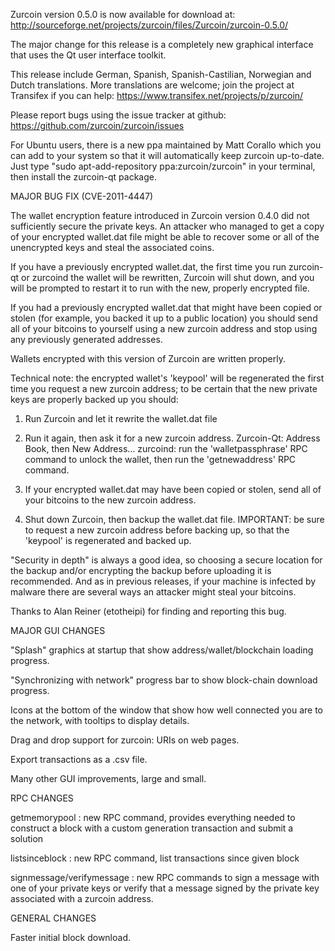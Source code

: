 Zurcoin version 0.5.0 is now available for download at:
http://sourceforge.net/projects/zurcoin/files/Zurcoin/zurcoin-0.5.0/

The major change for this release is a completely new graphical interface that uses the Qt user interface toolkit.

This release include German, Spanish, Spanish-Castilian, Norwegian and Dutch translations. More translations are welcome; join the project at Transifex if you can help:
https://www.transifex.net/projects/p/zurcoin/

Please report bugs using the issue tracker at github:
https://github.com/zurcoin/zurcoin/issues

For Ubuntu users, there is a new ppa maintained by Matt Corallo which you can add to your system so that it will automatically keep zurcoin up-to-date.  Just type "sudo apt-add-repository ppa:zurcoin/zurcoin" in your terminal, then install the zurcoin-qt package.

MAJOR BUG FIX  (CVE-2011-4447)

The wallet encryption feature introduced in Zurcoin version 0.4.0 did not sufficiently secure the private keys. An attacker who
managed to get a copy of your encrypted wallet.dat file might be able to recover some or all of the unencrypted keys and steal the
associated coins.

If you have a previously encrypted wallet.dat, the first time you run zurcoin-qt or zurcoind the wallet will be rewritten, Zurcoin will
shut down, and you will be prompted to restart it to run with the new, properly encrypted file.

If you had a previously encrypted wallet.dat that might have been copied or stolen (for example, you backed it up to a public
location) you should send all of your bitcoins to yourself using a new zurcoin address and stop using any previously generated addresses.

Wallets encrypted with this version of Zurcoin are written properly.

Technical note: the encrypted wallet's 'keypool' will be regenerated the first time you request a new zurcoin address; to be certain that the
new private keys are properly backed up you should:

1. Run Zurcoin and let it rewrite the wallet.dat file

2. Run it again, then ask it for a new zurcoin address.
Zurcoin-Qt: Address Book, then New Address...
zurcoind: run the 'walletpassphrase' RPC command to unlock the wallet,  then run the 'getnewaddress' RPC command.

3. If your encrypted wallet.dat may have been copied or stolen, send  all of your bitcoins to the new zurcoin address.

4. Shut down Zurcoin, then backup the wallet.dat file.
IMPORTANT: be sure to request a new zurcoin address before backing up, so that the 'keypool' is regenerated and backed up.

"Security in depth" is always a good idea, so choosing a secure location for the backup and/or encrypting the backup before uploading it is recommended. And as in previous releases, if your machine is infected by malware there are several ways an attacker might steal your bitcoins.

Thanks to Alan Reiner (etotheipi) for finding and reporting this bug.

MAJOR GUI CHANGES

"Splash" graphics at startup that show address/wallet/blockchain loading progress.

"Synchronizing with network" progress bar to show block-chain download progress.

Icons at the bottom of the window that show how well connected you are to the network, with tooltips to display details.

Drag and drop support for zurcoin: URIs on web pages.

Export transactions as a .csv file.

Many other GUI improvements, large and small.

RPC CHANGES

getmemorypool : new RPC command, provides everything needed to construct a block with a custom generation transaction and submit a solution

listsinceblock : new RPC command, list transactions since given block

signmessage/verifymessage : new RPC commands to sign a message with one of your private keys or verify that a message signed by the private key associated with a zurcoin address.

GENERAL CHANGES

Faster initial block download.
